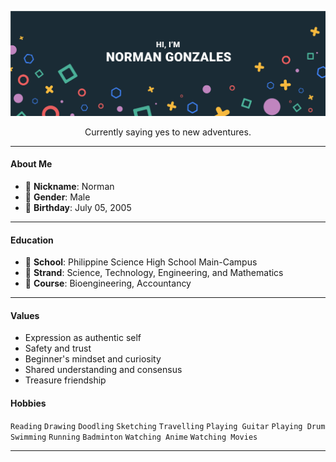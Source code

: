 ![cover_photo](https://github.com/normanagustin-gonzales/normanagustin-gonzales/blob/main/cover.jpg)

<p align="center">Currently saying yes to new adventures.</p>

<hr>

<h4 align="left">About Me</h4>
<ul>
  <li>📛 <strong>Nickname</strong>: Norman</li>
  <li>👨 <strong>Gender</strong>: Male</li>
  <li>🎂 <strong>Birthday</strong>: July 05, 2005</li>
</ul>
<hr>

<h4 align="left">Education</h4>
<ul>
  <li>🏫 <strong>School</strong>: Philippine Science High School Main-Campus</li>
  <li>📃 <strong>Strand</strong>: Science, Technology, Engineering, and Mathematics</li>
  <li>📃 <strong>Course</strong>: Bioengineering, Accountancy</li>
</ul>
<hr>

<h4 align="left">Values</h4>
<ul>
  <li>Expression as authentic self</li>
  <li>Safety and trust</li>
  <li>Beginner's mindset and curiosity</li>
  <li>Shared understanding and consensus</li>
  <li>Treasure friendship</li>
</ul>

<h4 align="left">Hobbies</h4>
<code>Reading</code> <code>Drawing</code> <code>Doodling</code> <code>Sketching</code> <code>Travelling</code> <code>Playing Guitar</code> <code>Playing Drum</code> <code>Swimming</code> <code>Running</code> <code>Badminton</code> <code>Watching Anime</code> <code>Watching Movies</code>
<hr>
